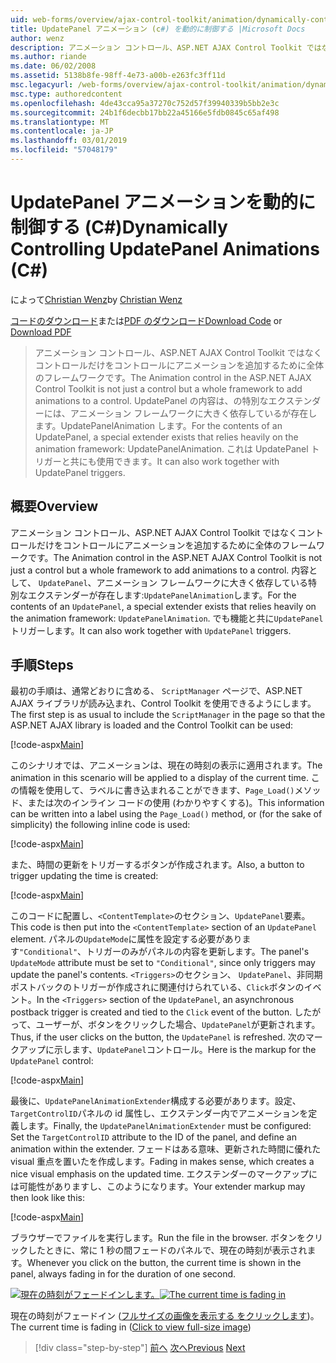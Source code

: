 ```yaml
---
uid: web-forms/overview/ajax-control-toolkit/animation/dynamically-controlling-updatepanel-animations-cs
title: UpdatePanel アニメーション (c#) を動的に制御する |Microsoft Docs
author: wenz
description: アニメーション コントロール、ASP.NET AJAX Control Toolkit ではなくコントロールだけをコントロールにアニメーションを追加するために全体のフレームワークです。 内容として、.
ms.author: riande
ms.date: 06/02/2008
ms.assetid: 5138b8fe-98ff-4e73-a00b-e263fc3ff11d
msc.legacyurl: /web-forms/overview/ajax-control-toolkit/animation/dynamically-controlling-updatepanel-animations-cs
msc.type: authoredcontent
ms.openlocfilehash: 4de43cca95a37270c752d57f39940339b5bb2e3c
ms.sourcegitcommit: 24b1f6decbb17bb22a45166e5fdb0845c65af498
ms.translationtype: MT
ms.contentlocale: ja-JP
ms.lasthandoff: 03/01/2019
ms.locfileid: "57048179"
---
```

<a name="dynamically-controlling-updatepanel-animations-c"></a><span data-ttu-id="c032f-104">UpdatePanel アニメーションを動的に制御する (C#)</span><span class="sxs-lookup"><span data-stu-id="c032f-104">Dynamically Controlling UpdatePanel Animations (C#)</span></span>
====================
<span data-ttu-id="c032f-105">によって[Christian Wenz](https://github.com/wenz)</span><span class="sxs-lookup"><span data-stu-id="c032f-105">by [Christian Wenz](https://github.com/wenz)</span></span>

<span data-ttu-id="c032f-106">[コードのダウンロード](http://download.microsoft.com/download/9/3/f/93f8daea-bebd-4821-833b-95205389c7d0/UpdatePanelAnimation2.cs.zip)または[PDF のダウンロード](http://download.microsoft.com/download/b/6/a/b6ae89ee-df69-4c87-9bfb-ad1eb2b23373/updatepanelanimation2CS.pdf)</span><span class="sxs-lookup"><span data-stu-id="c032f-106">[Download Code](http://download.microsoft.com/download/9/3/f/93f8daea-bebd-4821-833b-95205389c7d0/UpdatePanelAnimation2.cs.zip) or [Download PDF](http://download.microsoft.com/download/b/6/a/b6ae89ee-df69-4c87-9bfb-ad1eb2b23373/updatepanelanimation2CS.pdf)</span></span>

> <span data-ttu-id="c032f-107">アニメーション コントロール、ASP.NET AJAX Control Toolkit ではなくコントロールだけをコントロールにアニメーションを追加するために全体のフレームワークです。</span><span class="sxs-lookup"><span data-stu-id="c032f-107">The Animation control in the ASP.NET AJAX Control Toolkit is not just a control but a whole framework to add animations to a control.</span></span> <span data-ttu-id="c032f-108">UpdatePanel の内容は、の特別なエクステンダーには、アニメーション フレームワークに大きく依存しているが存在します。UpdatePanelAnimation します。</span><span class="sxs-lookup"><span data-stu-id="c032f-108">For the contents of an UpdatePanel, a special extender exists that relies heavily on the animation framework: UpdatePanelAnimation.</span></span> <span data-ttu-id="c032f-109">これは UpdatePanel トリガーと共にも使用できます。</span><span class="sxs-lookup"><span data-stu-id="c032f-109">It can also work together with UpdatePanel triggers.</span></span>


## <a name="overview"></a><span data-ttu-id="c032f-110">概要</span><span class="sxs-lookup"><span data-stu-id="c032f-110">Overview</span></span>

<span data-ttu-id="c032f-111">アニメーション コントロール、ASP.NET AJAX Control Toolkit ではなくコントロールだけをコントロールにアニメーションを追加するために全体のフレームワークです。</span><span class="sxs-lookup"><span data-stu-id="c032f-111">The Animation control in the ASP.NET AJAX Control Toolkit is not just a control but a whole framework to add animations to a control.</span></span> <span data-ttu-id="c032f-112">内容として、 `UpdatePanel`、アニメーション フレームワークに大きく依存している特別なエクステンダーが存在します:`UpdatePanelAnimation`します。</span><span class="sxs-lookup"><span data-stu-id="c032f-112">For the contents of an `UpdatePanel`, a special extender exists that relies heavily on the animation framework: `UpdatePanelAnimation`.</span></span> <span data-ttu-id="c032f-113">でも機能と共に`UpdatePanel`トリガーします。</span><span class="sxs-lookup"><span data-stu-id="c032f-113">It can also work together with `UpdatePanel` triggers.</span></span>

## <a name="steps"></a><span data-ttu-id="c032f-114">手順</span><span class="sxs-lookup"><span data-stu-id="c032f-114">Steps</span></span>

<span data-ttu-id="c032f-115">最初の手順は、通常どおりに含める、 `ScriptManager`  ページで、ASP.NET AJAX ライブラリが読み込まれ、Control Toolkit を使用できるようにします。</span><span class="sxs-lookup"><span data-stu-id="c032f-115">The first step is as usual to include the `ScriptManager` in the page so that the ASP.NET AJAX library is loaded and the Control Toolkit can be used:</span></span>


[!code-aspx[Main](dynamically-controlling-updatepanel-animations-cs/samples/sample1.aspx)]

<span data-ttu-id="c032f-116">このシナリオでは、アニメーションは、現在の時刻の表示に適用されます。</span><span class="sxs-lookup"><span data-stu-id="c032f-116">The animation in this scenario will be applied to a display of the current time.</span></span> <span data-ttu-id="c032f-117">この情報を使用して、ラベルに書き込まれることができます、`Page_Load()`メソッド、または次のインライン コードの使用 (わかりやすくする)。</span><span class="sxs-lookup"><span data-stu-id="c032f-117">This information can be written into a label using the `Page_Load()` method, or (for the sake of simplicity) the following inline code is used:</span></span>


[!code-aspx[Main](dynamically-controlling-updatepanel-animations-cs/samples/sample2.aspx)]

<span data-ttu-id="c032f-118">また、時間の更新をトリガーするボタンが作成されます。</span><span class="sxs-lookup"><span data-stu-id="c032f-118">Also, a button to trigger updating the time is created:</span></span>


[!code-aspx[Main](dynamically-controlling-updatepanel-animations-cs/samples/sample3.aspx)]

<span data-ttu-id="c032f-119">このコードに配置し、`<ContentTemplate>`のセクション、`UpdatePanel`要素。</span><span class="sxs-lookup"><span data-stu-id="c032f-119">This code is then put into the `<ContentTemplate>` section of an `UpdatePanel` element.</span></span> <span data-ttu-id="c032f-120">パネルの`UpdateMode`に属性を設定する必要があります`"Conditional"`、トリガーのみがパネルの内容を更新します。</span><span class="sxs-lookup"><span data-stu-id="c032f-120">The panel's `UpdateMode` attribute must be set to `"Conditional"`, since only triggers may update the panel's contents.</span></span> <span data-ttu-id="c032f-121">`<Triggers>`のセクション、 `UpdatePanel`、非同期ポストバックのトリガーが作成されに関連付けられている、`Click`ボタンのイベント。</span><span class="sxs-lookup"><span data-stu-id="c032f-121">In the `<Triggers>` section of the `UpdatePanel`, an asynchronous postback trigger is created and tied to the `Click` event of the button.</span></span> <span data-ttu-id="c032f-122">したがって、ユーザーが、ボタンをクリックした場合、`UpdatePanel`が更新されます。</span><span class="sxs-lookup"><span data-stu-id="c032f-122">Thus, if the user clicks on the button, the `UpdatePanel` is refreshed.</span></span> <span data-ttu-id="c032f-123">次のマークアップに示します、`UpdatePanel`コントロール。</span><span class="sxs-lookup"><span data-stu-id="c032f-123">Here is the markup for the `UpdatePanel` control:</span></span>


[!code-aspx[Main](dynamically-controlling-updatepanel-animations-cs/samples/sample4.aspx)]

<span data-ttu-id="c032f-124">最後に、`UpdatePanelAnimationExtender`構成する必要があります。設定、`TargetControlID`パネルの id 属性し、エクステンダー内でアニメーションを定義します。</span><span class="sxs-lookup"><span data-stu-id="c032f-124">Finally, the `UpdatePanelAnimationExtender` must be configured: Set the `TargetControlID` attribute to the ID of the panel, and define an animation within the extender.</span></span> <span data-ttu-id="c032f-125">フェードはある意味、更新された時間に優れた visual 重点を置いたを作成します。</span><span class="sxs-lookup"><span data-stu-id="c032f-125">Fading in makes sense, which creates a nice visual emphasis on the updated time.</span></span> <span data-ttu-id="c032f-126">エクステンダーのマークアップには可能性がありますし、このようになります。</span><span class="sxs-lookup"><span data-stu-id="c032f-126">Your extender markup may then look like this:</span></span>


[!code-aspx[Main](dynamically-controlling-updatepanel-animations-cs/samples/sample5.aspx)]

<span data-ttu-id="c032f-127">ブラウザーでファイルを実行します。</span><span class="sxs-lookup"><span data-stu-id="c032f-127">Run the file in the browser.</span></span> <span data-ttu-id="c032f-128">ボタンをクリックしたときに、常に 1 秒の間フェードのパネルで、現在の時刻が表示されます。</span><span class="sxs-lookup"><span data-stu-id="c032f-128">Whenever you click on the button, the current time is shown in the panel, always fading in for the duration of one second.</span></span>


<span data-ttu-id="c032f-129">[![現在の時刻がフェードインします。](dynamically-controlling-updatepanel-animations-cs/_static/image2.png)](dynamically-controlling-updatepanel-animations-cs/_static/image1.png)</span><span class="sxs-lookup"><span data-stu-id="c032f-129">[![The current time is fading in](dynamically-controlling-updatepanel-animations-cs/_static/image2.png)](dynamically-controlling-updatepanel-animations-cs/_static/image1.png)</span></span>

<span data-ttu-id="c032f-130">現在の時刻がフェードイン ([フルサイズの画像を表示する をクリックします](dynamically-controlling-updatepanel-animations-cs/_static/image3.png))。</span><span class="sxs-lookup"><span data-stu-id="c032f-130">The current time is fading in ([Click to view full-size image](dynamically-controlling-updatepanel-animations-cs/_static/image3.png))</span></span>

> [!div class="step-by-step"]
> <span data-ttu-id="c032f-131">[前へ](animating-an-updatepanel-control-cs.md)
> [次へ](adding-animation-to-a-control-vb.md)</span><span class="sxs-lookup"><span data-stu-id="c032f-131">[Previous](animating-an-updatepanel-control-cs.md)
[Next](adding-animation-to-a-control-vb.md)</span></span>
